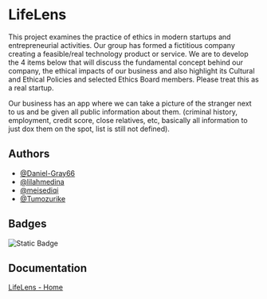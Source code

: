 # LifeLens
This project examines the practice of ethics in modern startups and entrepreneurial activities. Our group has formed a fictitious company creating a feasible/real technology product or service. We are to develop the 4 items below that will discuss the fundamental concept behind our company, the ethical impacts of our business and also highlight its Cultural and Ethical Policies and selected Ethics Board members. Please treat this as a real startup.
<p>Our business has an app where we can take a picture of the stranger next to us and be given all public information about them. (criminal history, employment, credit score, close relatives, etc, basically all information to just dox them on the spot, list is still not defined).



## Authors

- [@Daniel-Gray66](https://www.github.com/Daniel-Gray66)
- [@lilahmedina](https://www.github.com/lilahmedina)
- [@meisediqi](https://www.github.com/meisediqi)
- [@Tumozurike](https://github.com/Tumozurike)

## Badges

![Static Badge](https://img.shields.io/badge/GitHub_Wiki-Draft-blue?style=flat-square)


## Documentation

[LifeLens - Home](https://github.com/Daniel-Gray66/Case-Study/wiki)
